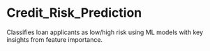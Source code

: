 # Credit_Risk_Prediction
Classifies loan applicants as low/high risk using ML models with key insights from feature importance.
